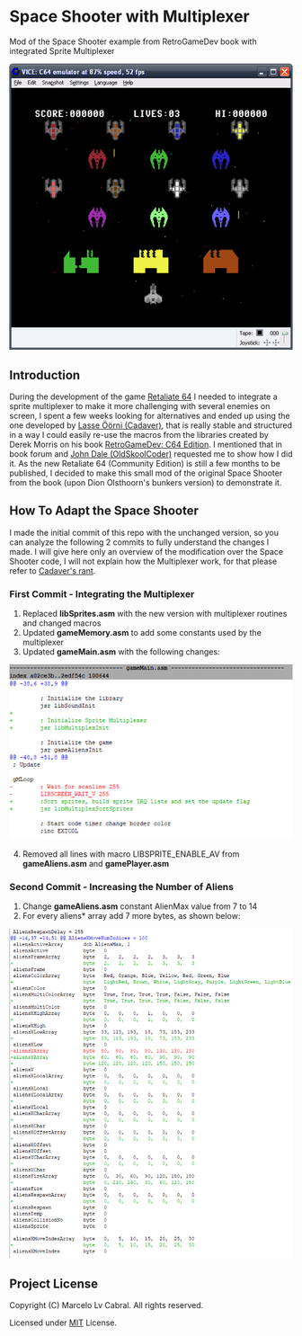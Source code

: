 # Space Shooter with Multiplexer
Mod of the Space Shooter example from RetroGameDev book with integrated Sprite Multiplexer

![Screenshot](https://github.com/lvcabral/spaceshooter/blob/master/screenshot.png)

## Introduction

During the development of the game [Retaliate 64](https://github.com/lvcabral/retaliate64/) I needed to integrate a sprite multiplexer to make it more challenging with several enemies on screen, I spent a few weeks looking for alternatives and ended up using the one developed by [Lasse Öörni (Cadaver)](https://cadaver.github.io), that is really stable and structured in a way I could easily re-use the macros from the libraries created by Derek Morris on his book [RetroGameDev: C64 Edition](https://www.retrogamedev.com/c64edition).  I mentioned that in book forum and [John Dale (OldSkoolCoder)](https://www.youtube.com/channel/UCtWfJHX6gZSOizZDbwmOrdg) requested me to show how I did it. As the new Retaliate 64 (Community Edition) is still a few months to be published, I decided to make this small mod of the original Space Shooter from the book (upon Dion Olsthoorn's bunkers version) to demonstrate it. 

## How To Adapt the Space Shooter

I made the initial commit of this repo with the unchanged version, so you can analyze the following 2 commits to fully understand the changes I made. I will give here only an overview of the modification over the Space Shooter code, I will not explain how the Multiplexer work, for that please refer to [Cadaver's rant](https://cadaver.github.io/rants/sprite.html).

### First Commit - Integrating the Multiplexer

1. Replaced **libSprites.asm** with the new version with multiplexer routines and changed macros
2. Updated **gameMemory.asm** to add some constants used by the multiplexer
3. Updated **gameMain.asm** with the following changes:

![gameMain.asm](https://github.com/lvcabral/spaceshooter/blob/master/code1.png)

4. Removed all lines with macro LIBSPRITE_ENABLE_AV from **gameAliens.asm** and **gamePlayer.asm**

### Second Commit - Increasing the Number of Aliens

1. Change **gameAliens.asm** constant AlienMax value from 7 to 14
2. For every aliens* array add 7 more bytes, as shown below:

![gameMain.asm](https://github.com/lvcabral/spaceshooter/blob/master/code2.png)

## Project License

Copyright (C) Marcelo Lv Cabral. All rights reserved.

Licensed under [MIT](https://github.com/lvcabral/retaliate64/blob/master/LICENSE) License.


